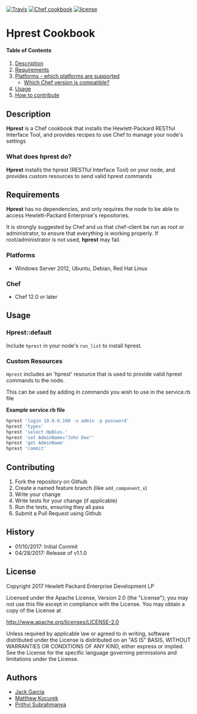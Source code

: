 [![Travis](https://img.shields.io/travis/rust-lang/rust.svg)](https://travis-ci.org/HewlettPackard/chef-hprest-cookbook)
[![Chef cookbook](https://img.shields.io/cookbook/v/hprest.svg)](https://supermarket.chef.io/cookbooks/hprest)
[![license](https://img.shields.io/badge/license-Apache%202-blue.svg)](https://github.com/HewlettPackard/chef-hprest-cookbook)

# Hprest Cookbook

#### Table of Contents
1. [Description](#description)
1. [Requirements](#requirements)
1. [Platforms - which platforms are supported](#platforms)
    * [Which Chef version is compatible?](#chef)
1. [Usage](#usage)
1. [How to contribute](#contributing)

## Description

**Hprest** is a Chef cookbook that installs the Hewlett-Packard RESTful Interface Tool, and provides 
recipes to use Chef to manage your node's settings

### What does hprest do?

**Hprest** installs the hprest (RESTful Interface Tool) on your node, and provides custom resources 
to send valid hprest commands

## Requirements

**Hprest** has no dependencies, and only requires the node to be able to access Hewlett-Packard Enterprise's 
repositories.

It is strongly suggested by Chef and us that chef-client be run as root or administrator, to ensure that everything is working properly. If root/administrator is not used, **hprest** may fail.

### Platforms

- Windows Server 2012, Ubuntu, Debian, Red Hat Linux

### Chef

- Chef 12.0 or later

## Usage

### Hprest::default

Include `hprest` in your node's `run_list` to install hprest.

### Custom Resources

`Hprest` includes an 'hprest' resource that is used to provide valid hprest commands to the node.

This can be used by adding in commands you wish to use in the service.rb file

**Example service.rb file**

```ruby
hprest 'login 10.0.0.100 -u admin -p password'
hprest 'types'
hprest 'select HpBios.'
hprest 'set AdminName="John Doe"'
hprest 'get AdminName'
hprest 'commit'
```

## Contributing

1. Fork the repository on Github
2. Create a named feature branch (like `add_component_x`)
3. Write your change
4. Write tests for your change (if applicable)
5. Run the tests, ensuring they all pass
6. Submit a Pull Request using Github

## History

* 01/10/2017: Initial Commit
* 04/28/2017: Release of v1.1.0

## License

Copyright 2017 Hewlett Packard Enterprise Development LP

Licensed under the Apache License, Version 2.0 (the "License");
you may not use this file except in compliance with the License.
You may obtain a copy of the License at

 http://www.apache.org/licenses/LICENSE-2.0

Unless required by applicable law or agreed to in writing, software
distributed under the License is distributed on an "AS IS" BASIS,
WITHOUT WARRANTIES OR CONDITIONS OF ANY KIND, either express or implied.
See the License for the specific language governing permissions and
limitations under the License.

## Authors

* [Jack Garcia](http://github.com/LumbaJack)
* [Matthew Kocurek](http://github.com/Yergidy)
* [Prithvi Subrahmanya](http://github.com/PrithviBS)

